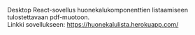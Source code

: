 Desktop React-sovellus huonekalukomponenttien listaamiseen tulostettavaan pdf-muotoon.</br>
Linkki sovellukseen: https://huonekalulista.herokuapp.com/
